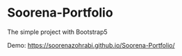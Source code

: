 # Soorena-Portfolio
The simple project with Bootstrap5

Demo: https://soorenazohrabi.github.io/Soorena-Portfolio/